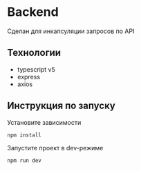 # Backend

Сделан для инкапсуляции запросов по API

## Технологии

- typescript v5
- express
- axios

## Инструкция по запуску

Установите зависимости

```
npm install
```

Запустите проект в dev-режиме

```
npm run dev
```
